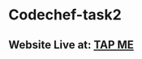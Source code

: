 # Codechef-task2

## Website Live at: [TAP ME](https://prakashtiwari7415.github.io/Codechef-task2/)
